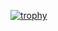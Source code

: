 [![trophy](https://github-profile-trophy.vercel.app/?username=kanno2inf&theme=onedark)](https://github.com/ryo-ma/github-profile-trophy)
